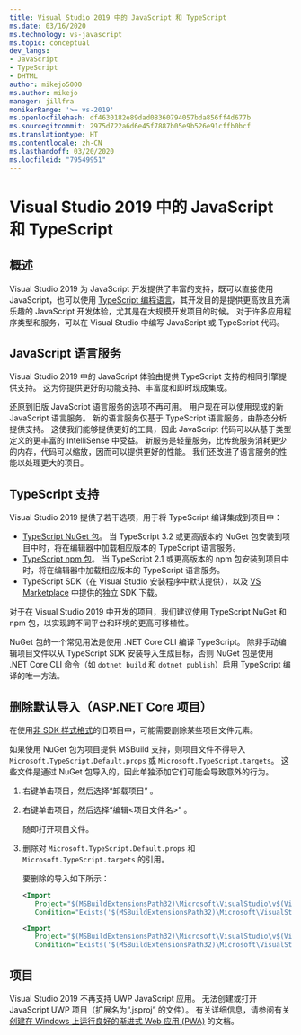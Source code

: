 ```yaml
---
title: Visual Studio 2019 中的 JavaScript 和 TypeScript
ms.date: 03/16/2020
ms.technology: vs-javascript
ms.topic: conceptual
dev_langs:
- JavaScript
- TypeScript
- DHTML
author: mikejo5000
ms.author: mikejo
manager: jillfra
monikerRange: '>= vs-2019'
ms.openlocfilehash: df4630182e89dad08360794057bda856ff4d677b
ms.sourcegitcommit: 2975d722a6d6e45f7887b05e9b526e91cffb0bcf
ms.translationtype: HT
ms.contentlocale: zh-CN
ms.lasthandoff: 03/20/2020
ms.locfileid: "79549951"
---
```

# <a name="javascript-and-typescript-in-visual-studio-2019"></a>Visual Studio 2019 中的 JavaScript 和 TypeScript

## <a name="overview"></a>概述

Visual Studio 2019 为 JavaScript 开发提供了丰富的支持，既可以直接使用 JavaScript，也可以使用 [TypeScript 编程语言](http://www.typescriptlang.org/)，其开发目的是提供更高效且充满乐趣的 JavaScript 开发体验，尤其是在大规模开发项目的时候。 对于许多应用程序类型和服务，可以在 Visual Studio 中编写 JavaScript 或 TypeScript 代码。

## <a name="javascript-language-service"></a>JavaScript 语言服务

Visual Studio 2019 中的 JavaScript 体验由提供 TypeScript 支持的相同引擎提供支持。 这为你提供更好的功能支持、丰富度和即时现成集成。

还原到旧版 JavaScript 语言服务的选项不再可用。 用户现在可以使用现成的新 JavaScript 语言服务。 新的语言服务仅基于 TypeScript 语言服务，由静态分析提供支持。 这使我们能够提供更好的工具，因此 JavaScript 代码可以从基于类型定义的更丰富的 IntelliSense 中受益。 新服务是轻量服务，比传统服务消耗更少的内存，代码可以缩放，因而可以提供更好的性能。 我们还改进了语言服务的性能以处理更大的项目。

## <a name="typescript-support"></a>TypeScript 支持

Visual Studio 2019 提供了若干选项，用于将 TypeScript 编译集成到项目中：

* [TypeScript NuGet 包](https://www.nuget.org/packages/Microsoft.TypeScript.MSBuild)。 当 TypeScript 3.2 或更高版本的 NuGet 包安装到项目中时，将在编辑器中加载相应版本的 TypeScript 语言服务。
* [TypeScript npm 包](https://www.npmjs.com/package/typescript)。 当 TypeScript 2.1 或更高版本的 npm 包安装到项目中时，将在编辑器中加载相应版本的 TypeScript 语言服务。
* TypeScript SDK（在 Visual Studio 安装程序中默认提供），以及 [VS Marketplace](https://marketplace.visualstudio.com/items?itemName=TypeScriptTeam.typescript-331-vs2017) 中提供的独立 SDK 下载。

对于在 Visual Studio 2019 中开发的项目，我们建议使用 TypeScript NuGet 和 npm 包，以实现跨不同平台和环境的更高可移植性。

NuGet 包的一个常见用法是使用 .NET Core CLI 编译 TypeScript。 除非手动编辑项目文件以从 TypeScript SDK 安装导入生成目标，否则 NuGet 包是使用 .NET Core CLI 命令（如 `dotnet build` 和 `dotnet publish`）启用 TypeScript 编译的唯一方法。

## <a name="remove-default-imports-aspnet-core-projects"></a>删除默认导入（ASP.NET Core 项目）

在使用[非 SDK 样式格式](https://docs.microsoft.com/nuget/resources/check-project-format)的旧项目中，可能需要删除某些项目文件元素。

如果使用 NuGet 包为项目提供 MSBuild 支持，则项目文件不得导入 `Microsoft.TypeScript.Default.props` 或 `Microsoft.TypeScript.targets`。 这些文件是通过 NuGet 包导入的，因此单独添加它们可能会导致意外的行为。

1. 右键单击项目，然后选择“卸载项目”  。

1. 右键单击项目，然后选择“编辑\<项目文件名\>”  。

   随即打开项目文件。

1. 删除对 `Microsoft.TypeScript.Default.props` 和 `Microsoft.TypeScript.targets` 的引用。

   要删除的导入如下所示：

   ```xml
   <Import
      Project="$(MSBuildExtensionsPath32)\Microsoft\VisualStudio\v$(VisualStudioVersion)\TypeScript\Microsoft.TypeScript.Default.props"
      Condition="Exists('$(MSBuildExtensionsPath32)\Microsoft\VisualStudio\v$(VisualStudioVersion)\TypeScript\Microsoft.TypeScript.Default.props')" />

   <Import
      Project="$(MSBuildExtensionsPath32)\Microsoft\VisualStudio\v$(VisualStudioVersion)\TypeScript\Microsoft.TypeScript.targets"
      Condition="Exists('$(MSBuildExtensionsPath32)\Microsoft\VisualStudio\v$(VisualStudioVersion)\TypeScript\Microsoft.TypeScript.targets')" />
   ```

## <a name="projects"></a>项目

Visual Studio 2019 不再支持 UWP JavaScript 应用。 无法创建或打开 JavaScript UWP 项目（扩展名为“.jsproj”  的文件）。 有关详细信息，请参阅有关[创建在 Windows 上运行良好的渐进式 Web 应用 (PWA)](/microsoft-edge/progressive-web-apps/get-started) 的文档。
